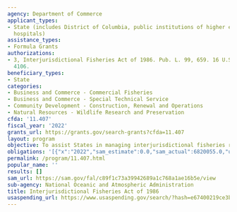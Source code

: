 ```yaml
---
agency: Department of Commerce
applicant_types:
- State (includes District of Columbia, public institutions of higher education and
  hospitals)
assistance_types:
- Formula Grants
authorizations:
- 3, Interjurisdictional Fisheries Act of 1986. Pub. L. 99, 659. 16 U.S.C. &sect;
  4106.
beneficiary_types:
- State
categories:
- Business and Commerce - Commercial Fisheries
- Business and Commerce - Special Technical Service
- Community Development - Construction, Renewal and Operations
- Natural Resources - Wildlife Research and Preservation
cfda: '11.407'
fiscal_year: '2022'
grants_url: https://grants.gov/search-grants?cfda=11.407
layout: program
objective: To assist States in managing interjurisdictional fisheries resources.
obligations: '[{"x":"2022","sam_estimate":0.0,"sam_actual":6820055.0,"usa_spending_actual":6680644.65},{"x":"2023","sam_estimate":4632521.0,"sam_actual":0.0,"usa_spending_actual":4632521.0},{"x":"2024","sam_estimate":5000000.0,"sam_actual":0.0,"usa_spending_actual":0.0}]'
permalink: /program/11.407.html
popular_name: ''
results: []
sam_url: https://sam.gov/fal/c89f1c73a39942689a1c768a1ae16b5e/view
sub-agency: National Oceanic and Atmospheric Administration
title: Interjurisdictional Fisheries Act of 1986
usaspending_url: https://www.usaspending.gov/search/?hash=e67400219ce3b2d16b4fc115bcdea24c
---
```

